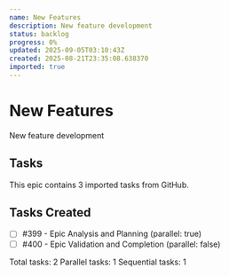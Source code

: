 ```yaml
---
name: New Features
description: New feature development
status: backlog
progress: 0%
updated: 2025-09-05T03:10:43Z
created: 2025-08-21T23:35:08.638370
imported: true
---
```


# New Features

New feature development

## Tasks

This epic contains 3 imported tasks from GitHub.

## Tasks Created
- [ ] #399 - Epic Analysis and Planning (parallel: true)
- [ ] #400 - Epic Validation and Completion (parallel: false)

Total tasks: 2
Parallel tasks: 1
Sequential tasks: 1
